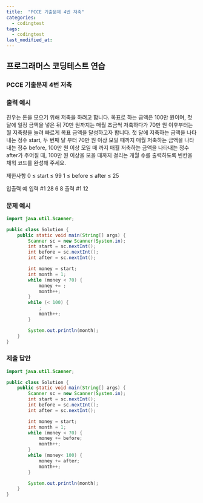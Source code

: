 ```yaml
---
title:  "PCCE 기출문제 4번 저축"
categories:
  - codingtest
tags:
  - codingtest
last_modified_at:
---
```


## 프로그래머스 코딩테스트 연습

### PCCE 기출문제 4번 저축

### 출력 예시
진우는 돈을 모으기 위해 저축을 하려고 합니다. 목표로 하는 금액은 100만 원이며, 첫 달에 일정 금액을 넣은 뒤 70만 원까지는 매월 조금씩 저축하다가 70만 원 이후부터는 월 저축량을 늘려 빠르게 목표 금액을 달성하고자 합니다.
첫 달에 저축하는 금액을 나타내는 정수 start, 두 번째 달 부터 70만 원 이상 모일 때까지 매월 저축하는 금액을 나타내는 정수 before, 100만 원 이상 모일 때 까지 매월 저축하는 금액을 나타내는 정수 after가 주어질 때, 100만 원 이상을 모을 때까지 걸리는 개월 수를 출력하도록 빈칸을 채워 코드를 완성해 주세요.

제한사항
0 ≤ start ≤ 99
1 ≤ before ≤ after ≤ 25

입출력 예
입력 #1
28
6
8
출력 #1
12

### 문제 예시
```java
import java.util.Scanner;

public class Solution {
    public static void main(String[] args) {
        Scanner sc = new Scanner(System.in);
        int start = sc.nextInt();
        int before = sc.nextInt();
        int after = sc.nextInt();

        int money = start;
        int month = 1;
        while (money < 70) {
            money += ;
            month++;
        }
        while (< 100) {
            ;
            month++;
        }

        System.out.println(month);
    }
}

```

### 제출 답안
```java
import java.util.Scanner;

public class Solution {
    public static void main(String[] args) {
        Scanner sc = new Scanner(System.in);
        int start = sc.nextInt();
        int before = sc.nextInt();
        int after = sc.nextInt();

        int money = start;
        int month = 1;
        while (money < 70) {
            money += before;
            month++;
        }
        while (money< 100) {
            money += after;
            month++;
        }

        System.out.println(month);
    }
}

```